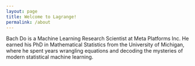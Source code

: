```yaml
---
layout: page
title: Welcome to Lagrange!
permalink: /about
---
```


Bach Do is a Machine Learning Research Scientist at Meta Platforms Inc. He earned his PhD in Mathematical Statistics from the University of Michigan, where he spent years wrangling equations and decoding the mysteries of modern statistical machine learning.
